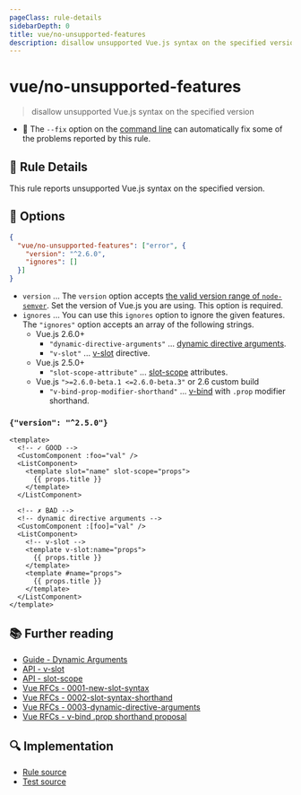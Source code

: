 ```yaml
---
pageClass: rule-details
sidebarDepth: 0
title: vue/no-unsupported-features
description: disallow unsupported Vue.js syntax on the specified version
---
```

# vue/no-unsupported-features
> disallow unsupported Vue.js syntax on the specified version

- :wrench: The `--fix` option on the [command line](https://eslint.org/docs/user-guide/command-line-interface#fixing-problems) can automatically fix some of the problems reported by this rule.

## :book: Rule Details

This rule reports unsupported Vue.js syntax on the specified version.

## :wrench: Options

```json
{
  "vue/no-unsupported-features": ["error", {
    "version": "^2.6.0",
    "ignores": []
  }]
}
```

- `version` ... The `version` option accepts [the valid version range of `node-semver`](https://github.com/npm/node-semver#range-grammar). Set the version of Vue.js you are using. This option is required.
- `ignores` ... You can use this `ignores` option to ignore the given features.
The `"ignores"` option accepts an array of the following strings.
  - Vue.js 2.6.0+
    - `"dynamic-directive-arguments"` ... [dynamic directive arguments](https://vuejs.org/v2/guide/syntax.html#Dynamic-Arguments).
    - `"v-slot"` ... [v-slot](https://vuejs.org/v2/api/#v-slot) directive.
  - Vue.js 2.5.0+
    - `"slot-scope-attribute"` ... [slot-scope](https://vuejs.org/v2/api/#slot-scope-deprecated) attributes.
  - Vue.js `">=2.6.0-beta.1 <=2.6.0-beta.3"` or 2.6 custom build
    - `"v-bind-prop-modifier-shorthand"` ... [v-bind](https://vuejs.org/v2/api/#v-bind) with `.prop` modifier shorthand.

### `{"version": "^2.5.0"}`

<eslint-code-block fix :rules="{'vue/no-unsupported-features': ['error', {'version': '^2.5.0'}]}">

```vue
<template>
  <!-- ✓ GOOD -->
  <CustomComponent :foo="val" />
  <ListComponent>
    <template slot="name" slot-scope="props">
      {{ props.title }}
    </template>
  </ListComponent>

  <!-- ✗ BAD -->
  <!-- dynamic directive arguments -->
  <CustomComponent :[foo]="val" />
  <ListComponent>
    <!-- v-slot -->
    <template v-slot:name="props">
      {{ props.title }}
    </template>
    <template #name="props">
      {{ props.title }}
    </template>
  </ListComponent>
</template>
```

</eslint-code-block>

## :books: Further reading

- [Guide - Dynamic Arguments](https://vuejs.org/v2/guide/syntax.html#Dynamic-Arguments)
- [API - v-slot](https://vuejs.org/v2/api/#v-slot)
- [API - slot-scope](https://vuejs.org/v2/api/#slot-scope-deprecated)
- [Vue RFCs - 0001-new-slot-syntax](https://github.com/vuejs/rfcs/blob/master/active-rfcs/0001-new-slot-syntax.md)
- [Vue RFCs - 0002-slot-syntax-shorthand](https://github.com/vuejs/rfcs/blob/master/active-rfcs/0002-slot-syntax-shorthand.md)
- [Vue RFCs - 0003-dynamic-directive-arguments](https://github.com/vuejs/rfcs/blob/master/active-rfcs/0003-dynamic-directive-arguments.md)
- [Vue RFCs - v-bind .prop shorthand proposal](https://github.com/vuejs/rfcs/pull/18)

## :mag: Implementation

- [Rule source](https://github.com/vuejs/eslint-plugin-vue/blob/master/lib/rules/no-unsupported-features.js)
- [Test source](https://github.com/vuejs/eslint-plugin-vue/blob/master/tests/lib/rules/no-unsupported-features.js)
